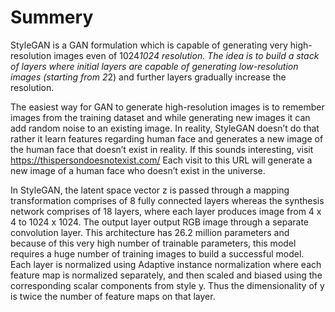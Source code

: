 # Summery

StyleGAN is a GAN formulation which is capable of generating very high-resolution images even of 1024*1024 resolution. The idea is to build a stack of layers where initial layers are capable of generating low-resolution images (starting from 2*2) and further layers gradually increase the resolution.

The easiest way for GAN to generate high-resolution images is to remember images from the training dataset and while generating new images it can add random noise to an existing image. In reality, StyleGAN doesn’t do that rather it learn features regarding human face and generates a new image of the human face that doesn’t exist in reality. If this sounds interesting, visit https://thispersondoesnotexist.com/ Each visit to this URL will generate a new image of a human face who doesn’t exist in the universe.

In StyleGAN, the latent space vector z is passed through a mapping transformation comprises of 8 fully connected layers whereas the synthesis network comprises of 18 layers, where each layer produces image from 4 x 4 to 1024 x 1024. The output layer output RGB image through a separate convolution layer. This architecture has 26.2 million parameters and because of this very high number of trainable parameters, this model requires a huge number of training images to build a successful model. Each layer is normalized using Adaptive instance normalization where each feature map is normalized separately, and then scaled and biased using the corresponding scalar components from style y. Thus the dimensionality of y is twice the number of feature maps on that layer.
